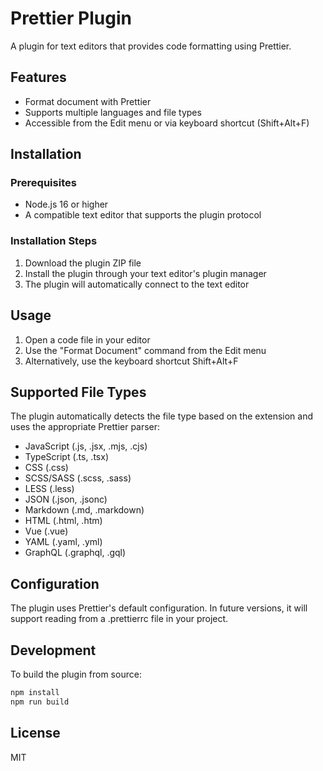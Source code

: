 # Prettier Plugin

A plugin for text editors that provides code formatting using Prettier.

## Features

- Format document with Prettier
- Supports multiple languages and file types
- Accessible from the Edit menu or via keyboard shortcut (Shift+Alt+F)

## Installation

### Prerequisites

- Node.js 16 or higher
- A compatible text editor that supports the plugin protocol

### Installation Steps

1. Download the plugin ZIP file
2. Install the plugin through your text editor's plugin manager
3. The plugin will automatically connect to the text editor

## Usage

1. Open a code file in your editor
2. Use the "Format Document" command from the Edit menu
3. Alternatively, use the keyboard shortcut Shift+Alt+F

## Supported File Types

The plugin automatically detects the file type based on the extension and uses the appropriate Prettier parser:

- JavaScript (.js, .jsx, .mjs, .cjs)
- TypeScript (.ts, .tsx)
- CSS (.css)
- SCSS/SASS (.scss, .sass)
- LESS (.less)
- JSON (.json, .jsonc)
- Markdown (.md, .markdown)
- HTML (.html, .htm)
- Vue (.vue)
- YAML (.yaml, .yml)
- GraphQL (.graphql, .gql)

## Configuration

The plugin uses Prettier's default configuration. In future versions, it will support reading from a .prettierrc file in your project.

## Development

To build the plugin from source:

```bash
npm install
npm run build
```

## License

MIT
